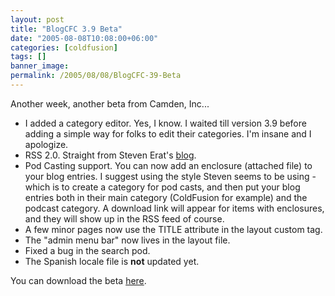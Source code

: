 ```yaml
---
layout: post
title: "BlogCFC 3.9 Beta"
date: "2005-08-08T10:08:00+06:00"
categories: [coldfusion]
tags: []
banner_image: 
permalink: /2005/08/08/BlogCFC-39-Beta
---
```


Another week, another beta from Camden, Inc...

<ul>
<li>I added a category editor. Yes, I know. I waited till version 3.9 before adding a simple way for folks to edit their categories. I'm insane and I apologize.
<li>RSS 2.0. Straight from Steven Erat's <a href="http://www.talkingtree.com/blog">blog</a>.
<li>Pod Casting support. You can now add an enclosure (attached file) to your blog entries. I suggest using the style Steven seems to be using - which is to create a category for pod casts, and then put your blog entries both in their main category (ColdFusion for example) and the podcast category. A download link will appear for items with enclosures, and they will show up in the RSS feed of course.
<li>A few minor pages now use the TITLE attribute in the layout custom tag.
<li>The "admin menu bar" now lives in the layout file.
<li>Fixed a bug in the search pod.
<li>The Spanish locale file is <b>not</b> updated yet.
</ul>
 
You can download the beta <a href="http://ray.camdenfamily.com/blogbeta.zip">here</a>.